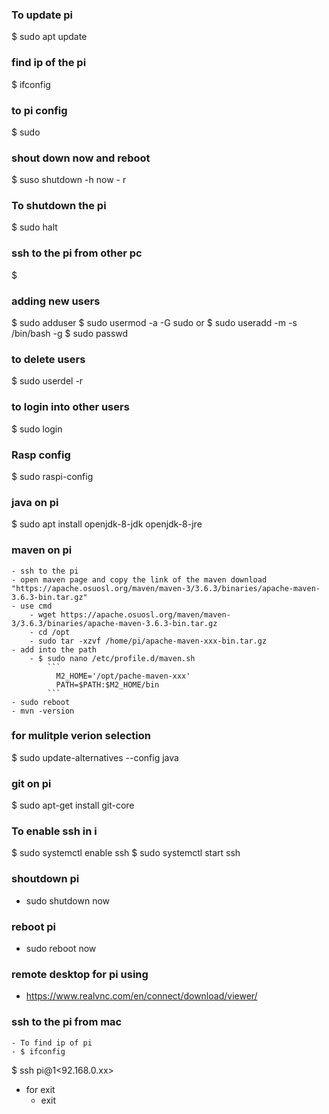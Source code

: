 
### To update pi 
$ sudo apt update 

### find ip of the pi 
$ ifconfig 

### to pi config 
$ sudo 

### shout down now and reboot 
$ suso shutdown -h now - r 

### To shutdown the pi 
$ sudo halt

### ssh to the pi from other pc 
$ 


### adding new users 
$ sudo adduser <name>
$ sudo usermod -a -G sudo <name>
or 
$ sudo useradd <name> -m -s /bin/bash -g <users-groupname>
$ sudo passwd <name>

### to delete users 
$ sudo userdel -r <name> 


### to login into other users 
$ sudo login 


### Rasp config 
$ sudo raspi-config 


### java on pi 
$ sudo apt install openjdk-8-jdk openjdk-8-jre 

### maven on pi 
	- ssh to the pi 
	- open maven page and copy the link of the maven download "https://apache.osuosl.org/maven/maven-3/3.6.3/binaries/apache-maven-3.6.3-bin.tar.gz"
	- use cmd 
		- wget https://apache.osuosl.org/maven/maven-3/3.6.3/binaries/apache-maven-3.6.3-bin.tar.gz
		- cd /opt 
		- sudo tar -xzvf /home/pi/apache-maven-xxx-bin.tar.gz
	- add into the path 
		- $ sudo nano /etc/profile.d/maven.sh 
			```
              M2_HOME='/opt/pache-maven-xxx'
              PATH=$PATH:$M2_HOME/bin
			```
	- sudo reboot 
	- mvn -version 
### for mulitple verion selection 
$ sudo update-alternatives --config java 

### git on pi 
$ sudo apt-get install git-core 


### To enable ssh in i 
$ sudo systemctl enable ssh
$ sudo systemctl start ssh

### shoutdown pi 
- sudo shutdown now 

### reboot pi 
- sudo reboot now 


### remote desktop for pi using 
- https://www.realvnc.com/en/connect/download/viewer/

### ssh to the pi from mac 
	- To find ip of pi 
	- $ ifconfig 
$ ssh pi@1<92.168.0.xx>
- for exit 
	- exit 


